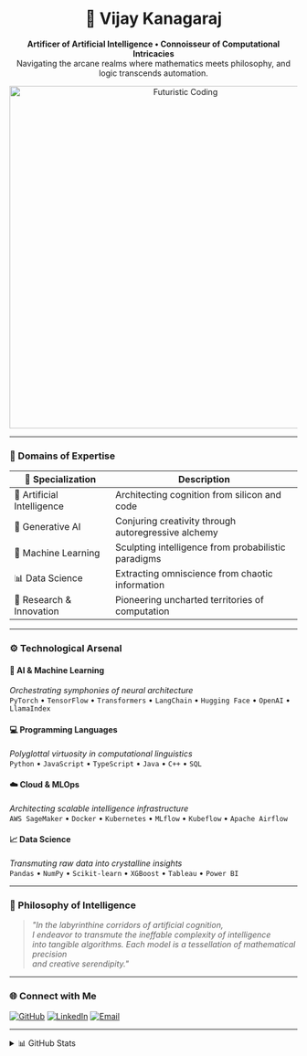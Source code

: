 <h1 align="center">🧠 Vijay Kanagaraj</h1>

<p align="center">
  <b>Artificer of Artificial Intelligence • Connoisseur of Computational Intricacies</b><br>
  Navigating the arcane realms where mathematics meets philosophy, and logic transcends automation.
</p>

<p align="center">
  <img src="https://your-image-url.com/hero-coding.jpg" width="600" alt="Futuristic Coding" />
</p>

---

### 🧬 Domains of Expertise

| 🧠 Specialization        | Description                                                   |
|--------------------------|---------------------------------------------------------------|
| 🧬 Artificial Intelligence | Architecting cognition from silicon and code                 |
| 🔮 Generative AI         | Conjuring creativity through autoregressive alchemy           |
| 🧠 Machine Learning      | Sculpting intelligence from probabilistic paradigms           |
| 📊 Data Science          | Extracting omniscience from chaotic information               |
| 🔬 Research & Innovation | Pioneering uncharted territories of computation               |

---

### ⚙️ Technological Arsenal

#### 🧠 AI & Machine Learning  
*Orchestrating symphonies of neural architecture*  
`PyTorch` • `TensorFlow` • `Transformers` • `LangChain` • `Hugging Face` • `OpenAI` • `LlamaIndex`

#### 💻 Programming Languages  
*Polyglottal virtuosity in computational linguistics*  
`Python` • `JavaScript` • `TypeScript` • `Java` • `C++` • `SQL`

#### ☁️ Cloud & MLOps  
*Architecting scalable intelligence infrastructure*  
`AWS SageMaker` • `Docker` • `Kubernetes` • `MLflow` • `Kubeflow` • `Apache Airflow`

#### 📈 Data Science  
*Transmuting raw data into crystalline insights*  
`Pandas` • `NumPy` • `Scikit-learn` • `XGBoost` • `Tableau` • `Power BI`

---

### 🧭 Philosophy of Intelligence

> *"In the labyrinthine corridors of artificial cognition,  
I endeavor to transmute the ineffable complexity of intelligence  
into tangible algorithms. Each model is a tessellation of mathematical precision  
and creative serendipity."*

---

### 🌐 Connect with Me

[![GitHub](https://img.shields.io/badge/-GitHub-181717?style=for-the-badge&logo=github)](https://github.com/vijaykanagaraj)
[![LinkedIn](https://img.shields.io/badge/-LinkedIn-0A66C2?style=for-the-badge&logo=linkedin)](https://linkedin.com/in/vijay-kanagaraj)
[![Email](https://img.shields.io/badge/-Email-EA4335?style=for-the-badge&logo=gmail&logoColor=white)](mailto:vijaykanagaraj@gmail.com)

---

<details>
  <summary>📊 GitHub Stats</summary>

  ![Vijay's GitHub Stats](https://github-readme-stats.vercel.app/api?username=vijaykanagaraj&show_icons=true&theme=radical)
  ![Top Langs](https://github-readme-stats.vercel.app/api/top-langs/?username=vijaykanagaraj&layout=compact&theme=radical)

</details>

